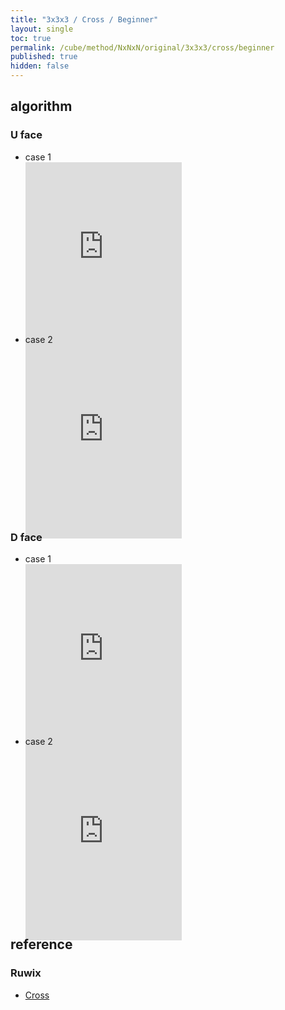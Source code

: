 ```yaml
---
title: "3x3x3 / Cross / Beginner"
layout: single
toc: true
permalink: /cube/method/NxNxN/original/3x3x3/cross/beginner
published: true
hidden: false
---
```


<head>
  <base target="_blank">
  <style>
    .iframe-wrapper {
      overflow      : hidden;
      margin-bottom : -35px;
    }
    iframe {
      width         : 250px;
      height        : 330px;
      margin-top    : -20px;
      border        : none;
    }
  </style>
</head>



## algorithm

### U face

- case 1
  <div class="iframe-wrapper">
    <iframe
      scrolling="no"
      src="https://ruwix.com/widget/3d/?alg=F2'&colored=U%20FD&setupmoves=F2&hover=9&speed=500&flags=canvas"
    ></iframe>
  </div>
- case 2
  <div class="iframe-wrapper">
    <iframe
      scrolling="no"
      src="https://ruwix.com/widget/3d/?alg=R%20F'&colored=U%20FD&setupmoves=F2&hover=9&speed=500&flags=canvas"
    ></iframe>
  </div>

### D face

- case 1
  <div class="iframe-wrapper">
    <iframe
      scrolling="no"
      src="https://ruwix.com/widget/3d/?alg=F2&colored=U%20F%20FD&hover=9&speed=500&flags=canvas"
    ></iframe>
  </div>
- case 2
  <div class="iframe-wrapper">
    <iframe
      scrolling="no"
      src="https://ruwix.com/widget/3d/?alg=U%20F2&colored=U%20F%20FD&hover=9&speed=500&flags=canvas"
    ></iframe>
  </div>



## reference

### Ruwix

- [Cross](https://ruwix.com/the-rubiks-cube/how-to-solve-the-rubiks-cube-beginners-method/step-1-first-layer-edges/)
